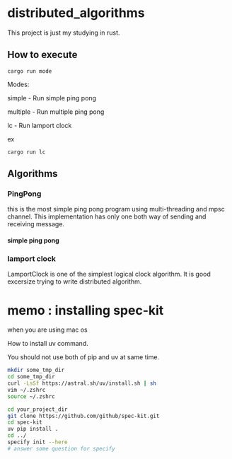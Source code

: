 # distributed_algorithms

This project is just my studying in rust.

## How to execute

```
cargo run mode
```

Modes:

  simple   - Run simple ping pong
  
  multiple - Run multiple ping pong
  
  lc - Run lamport clock

ex

```
cargo run lc
```

## Algorithms

### PingPong

this is the most simple ping pong program using multi-threading and mpsc channel. This implementation has only one both way of sending and receiving message.

#### simple ping pong

### lamport clock
LamportClock is one of the simplest logical clock algorithm. It is good excersize trying to write distributed algorithm.


# memo : installing spec-kit

when you are using mac os

How to install uv command.

You should not use both of pip and uv at same time.


```bash
mkdir some_tmp_dir
cd some_tmp_dir
curl -LsSf https://astral.sh/uv/install.sh | sh
vim ~/.zshrc
source ~/.zshrc
```

```bash
cd your_project_dir
git clone https://github.com/github/spec-kit.git
cd spec-kit
uv pip install .
cd ../
specify init --here
# answer some question for specify
```
